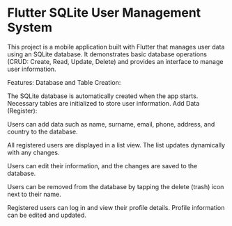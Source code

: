 # Flutter SQLite User Management System

This project is a mobile application built with Flutter that manages user data using an SQLite database. It demonstrates basic database operations (CRUD: Create, Read, Update, Delete) and provides an interface to manage user information.

Features:
Database and Table Creation:

The SQLite database is automatically created when the app starts.
Necessary tables are initialized to store user information.
Add Data (Register):

Users can add data such as name, surname, email, phone, address, and country to the database.

All registered users are displayed in a list view.
The list updates dynamically with any changes.

Users can edit their information, and the changes are saved to the database.

Users can be removed from the database by tapping the delete (trash) icon next to their name.

Registered users can log in and view their profile details.
Profile information can be edited and updated.
